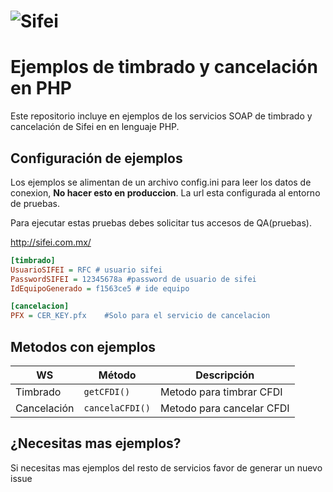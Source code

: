 # ![Sifei](https://www.sifei.com.mx/web/image/res.company/1/logo?unique=38c7250)




# Ejemplos de timbrado y cancelación en PHP

Este repositorio incluye en ejemplos de los servicios SOAP de timbrado y cancelación de Sifei en en lenguaje PHP.

## Configuración de ejemplos



Los ejemplos se alimentan de un archivo config.ini para leer los datos de conexion, **No hacer esto en produccion**.
La url esta configurada al entorno de pruebas.

Para ejecutar estas pruebas debes solicitar tus accesos de QA(pruebas).

http://sifei.com.mx/

```ini
[timbrado]
UsuarioSIFEI = RFC # usuario sifei
PasswordSIFEI = 12345678a #password de usuario de sifei 
IdEquipoGenerado = f1563ce5 # ide equipo

[cancelacion]
PFX = CER_KEY.pfx    #Solo para el servicio de cancelacion
```
## Metodos con ejemplos

WS           | Método           |Descripción
------------ | -----------------|-------------
Timbrado     | `getCFDI()`      |Metodo para timbrar CFDI
Cancelación  | `cancelaCFDI()`  | Metodo para cancelar CFDI

## ¿Necesitas mas ejemplos?
Si necesitas mas ejemplos del resto de servicios favor de generar un nuevo issue